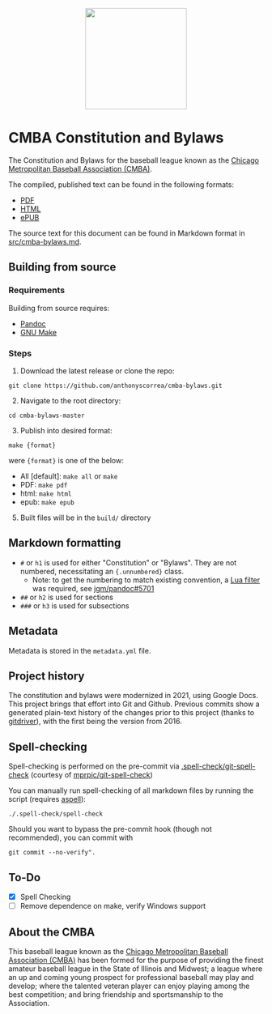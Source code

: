 <p align="center">
<img src="https://github.com/anthonyscorrea/silver-memory/blob/a712bca2516c3e860f2c61ea383a3132ead0614b/cmba-logo.svg" width="200">
</p>

# CMBA Constitution and Bylaws

The Constitution and Bylaws for the baseball league known as the [Chicago Metropolitan Baseball Association (CMBA)](#about-the-cmba).

The compiled, published text can be found in the following formats:
- [PDF](build/cmba-bylaws.pdf)
- [HTML](build/cmba-bylaws.html)
- [ePUB](build/cmba-bylaws.epub)

The source text for this document can be found in Markdown format in [src/cmba-bylaws.md](src/cmba-bylaws.md).

## Building from source

### Requirements

Building from source requires:
- [Pandoc](https://pandoc.org)
- [GNU Make](https://www.gnu.org/software/make/)

### Steps
1. Download the latest release or clone the repo: 
```
git clone https://github.com/anthonyscorrea/cmba-bylaws.git
```
2. Navigate to the root directory:
```
cd cmba-bylaws-master
```
3. Publish into desired format:
```
make {format}
```
were `{format}` is one of the below:
   - All [default]: `make all` or `make`
   - PDF: `make pdf`
   - html: `make html`
   - epub: `make epub`
5. Built files will be in the `build/` directory

## Markdown formatting

- `#` or `h1` is used for either "Constitution" or "Bylaws". They are not numbered, necessitating an `{.unnumbered}` class. 
   - Note: to get the numbering to match existing convention, a [Lua filter](https://github.com/jgm/pandoc/issues/5071#issuecomment-856918980) was required, see [jgm/pandoc#5701](https://github.com/jgm/pandoc/issues/5071)
- `##` or `h2` is used for sections
- `###` or `h3` is used for subsections

## Metadata

Metadata is stored in the `metadata.yml` file.

## Project history

The constitution and bylaws were modernized in 2021, using Google Docs. This project brings that effort into Git and Github. Previous commits show a generated plain-text history of the changes prior to this project (thanks to [gitdriver](https://github.com/larsks/gitdriver)), with the first being the version from 2016.

## Spell-checking
Spell-checking is performed on the pre-commit via [.spell-check/git-spell-check](.spell-check/git-spell-check) (courtesy of [mprpic/git-spell-check](https://github.com/mprpic/git-spell-check))

You can manually run spell-checking of all markdown files by running the script (requires [aspell](http://aspell.net)):

```console
./.spell-check/spell-check
```

Should you want to bypass the pre-commit hook (though not recommended), you can commit with 
```console
git commit --no-verify".
```

## To-Do
- [X] Spell Checking 
- [ ] Remove dependence on make, verify Windows support

## About the CMBA
This baseball league known as the [Chicago Metropolitan Baseball Association (CMBA)](http://cmbabaseball.com) has been formed for the purpose of providing the finest amateur baseball league in the State of Illinois and Midwest; a league where an up and coming young prospect for professional baseball may play and develop; where the talented veteran player can enjoy playing among the best competition; and bring friendship and sportsmanship to the Association.

